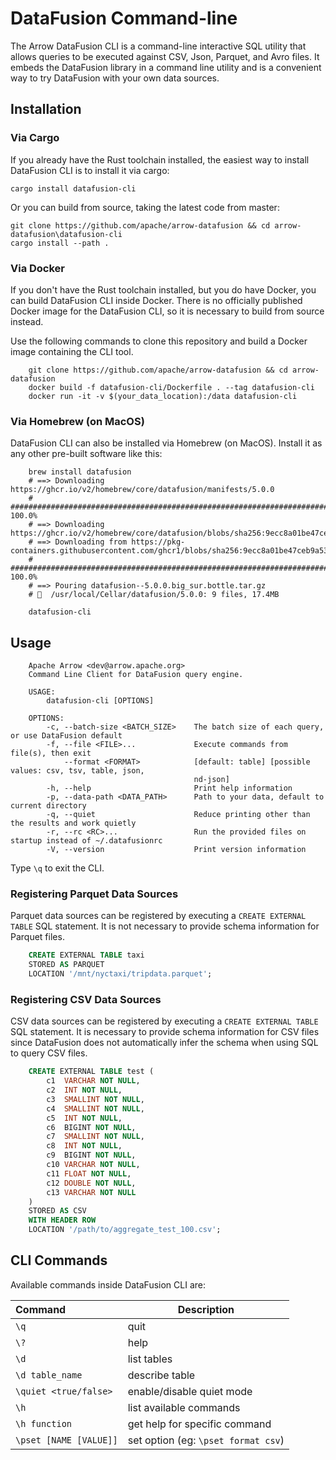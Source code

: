 <!---
  Licensed to the Apache Software Foundation (ASF) under one
  or more contributor license agreements.  See the NOTICE file
  distributed with this work for additional information
  regarding copyright ownership.  The ASF licenses this file
  to you under the Apache License, Version 2.0 (the
  "License"); you may not use this file except in compliance
  with the License.  You may obtain a copy of the License at

    http://www.apache.org/licenses/LICENSE-2.0

  Unless required by applicable law or agreed to in writing,
  software distributed under the License is distributed on an
  "AS IS" BASIS, WITHOUT WARRANTIES OR CONDITIONS OF ANY
  KIND, either express or implied.  See the License for the
  specific language governing permissions and limitations
  under the License.
-->

# DataFusion Command-line

The Arrow DataFusion CLI is a command-line interactive SQL utility that allows
queries to be executed against CSV, Json, Parquet, and Avro files. It embeds the DataFusion library
in a command line utility and is a convenient way to try DataFusion with your own data sources.

## Installation

### Via Cargo

If you already have the Rust toolchain installed, the easiest way to install DataFusion CLI is to install it via cargo:

```
cargo install datafusion-cli
```

Or you can build from source, taking the latest code from master:

```
git clone https://github.com/apache/arrow-datafusion && cd arrow-datafusion\datafusion-cli
cargo install --path .
```

### Via Docker

If you don't have the Rust toolchain installed, but you do have Docker, you can build DataFusion CLI inside Docker.
There is no officially published Docker image for the DataFusion CLI, so it is necessary to build from source
instead.

Use the following commands to clone this repository and build a Docker image containing the CLI tool.

```
    git clone https://github.com/apache/arrow-datafusion && cd arrow-datafusion
    docker build -f datafusion-cli/Dockerfile . --tag datafusion-cli
    docker run -it -v $(your_data_location):/data datafusion-cli
```

### Via Homebrew (on MacOS)

DataFusion CLI can also be installed via Homebrew (on MacOS). Install it as any other pre-built software like this:

```
    brew install datafusion
    # ==> Downloading https://ghcr.io/v2/homebrew/core/datafusion/manifests/5.0.0
    # ######################################################################## 100.0%
    # ==> Downloading https://ghcr.io/v2/homebrew/core/datafusion/blobs/sha256:9ecc8a01be47ceb9a53b39976696afa87c0a8
    # ==> Downloading from https://pkg-containers.githubusercontent.com/ghcr1/blobs/sha256:9ecc8a01be47ceb9a53b39976
    # ######################################################################## 100.0%
    # ==> Pouring datafusion--5.0.0.big_sur.bottle.tar.gz
    # 🍺  /usr/local/Cellar/datafusion/5.0.0: 9 files, 17.4MB

    datafusion-cli
```

## Usage

```
    Apache Arrow <dev@arrow.apache.org>
    Command Line Client for DataFusion query engine.

    USAGE:
        datafusion-cli [OPTIONS]

    OPTIONS:
        -c, --batch-size <BATCH_SIZE>    The batch size of each query, or use DataFusion default
        -f, --file <FILE>...             Execute commands from file(s), then exit
            --format <FORMAT>            [default: table] [possible values: csv, tsv, table, json,
                                         nd-json]
        -h, --help                       Print help information
        -p, --data-path <DATA_PATH>      Path to your data, default to current directory
        -q, --quiet                      Reduce printing other than the results and work quietly
        -r, --rc <RC>...                 Run the provided files on startup instead of ~/.datafusionrc
        -V, --version                    Print version information
```

Type `\q` to exit the CLI.

### Registering Parquet Data Sources

Parquet data sources can be registered by executing a `CREATE EXTERNAL TABLE` SQL statement. It is not necessary to provide schema information for Parquet files.

```sql
    CREATE EXTERNAL TABLE taxi
    STORED AS PARQUET
    LOCATION '/mnt/nyctaxi/tripdata.parquet';
```

### Registering CSV Data Sources

CSV data sources can be registered by executing a `CREATE EXTERNAL TABLE` SQL statement. It is necessary to provide schema information for CSV files since DataFusion does not automatically infer the schema when using SQL to query CSV files.

```sql
    CREATE EXTERNAL TABLE test (
        c1  VARCHAR NOT NULL,
        c2  INT NOT NULL,
        c3  SMALLINT NOT NULL,
        c4  SMALLINT NOT NULL,
        c5  INT NOT NULL,
        c6  BIGINT NOT NULL,
        c7  SMALLINT NOT NULL,
        c8  INT NOT NULL,
        c9  BIGINT NOT NULL,
        c10 VARCHAR NOT NULL,
        c11 FLOAT NOT NULL,
        c12 DOUBLE NOT NULL,
        c13 VARCHAR NOT NULL
    )
    STORED AS CSV
    WITH HEADER ROW
    LOCATION '/path/to/aggregate_test_100.csv';
```

## CLI Commands

Available commands inside DataFusion CLI are:

| Command                | Description                         |
| :--------------------- | ----------------------------------- |
| `\q`                   | quit                                |
| `\?`                   | help                                |
| `\d`                   | list tables                         |
| `\d table_name`        | describe table                      |
| `\quiet <true/false>`  | enable/disable quiet mode           |
| `\h`                   | list available commands             |
| `\h function`          | get help for specific command       |
| `\pset [NAME [VALUE]]` | set option (eg: `\pset format csv`) |
